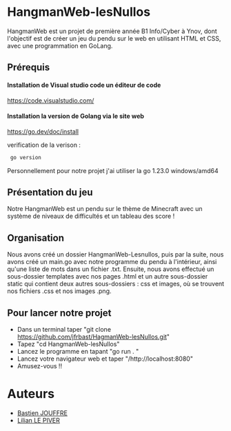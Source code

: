 # HangmanWeb-lesNullos

HangmanWeb est un projet de première année B1 Info/Cyber à Ynov, 
dont l'objectif est de créer un jeu du pendu sur le web en utilisant HTML et CSS, 
avec une programmation en GoLang.


## Prérequis 
#### Installation de Visual studio code un éditeur de code 
https://code.visualstudio.com/


#### Installation la version de Golang via le site web
https://go.dev/doc/install

verification de la verison :
``` bash
 go version 
```
Personnellement pour notre projet j'ai utiliser la go 1.23.0 windows/amd64


## Présentation du jeu

Notre HangmanWeb est un pendu sur le thème de Minecraft 
avec un système de niveaux de difficultés et un tableau des score !


## Organisation

Nous avons créé un dossier HangmanWeb-Lesnullos, puis par la suite, nous avons créé un main.go avec notre programme du pendu à l'intérieur, ainsi qu'une liste de mots dans un fichier .txt. 
Ensuite, nous avons effectué un sous-dossier templates avec nos pages .html et un autre sous-dossier static qui contient deux autres sous-dossiers : css et images, où se trouvent nos fichiers .css et nos images .png.

## Pour lancer notre projet

- Dans un terminal taper "git clone https://github.com/jfrbast/HagmanWeb-lesNullos.git"
- Tapez "cd HangmanWeb-lesNullos"
- Lancez le programme en tapant "go run .   "
- Lancez votre navigateur web et taper "/http://localhost:8080"
- Amusez-vous !!



# Auteurs
-  [Bastien JOUFFRE](https://github.com/jfrbast)
-  [Lilian LE PIVER](https://github.com/LilianLPV)

